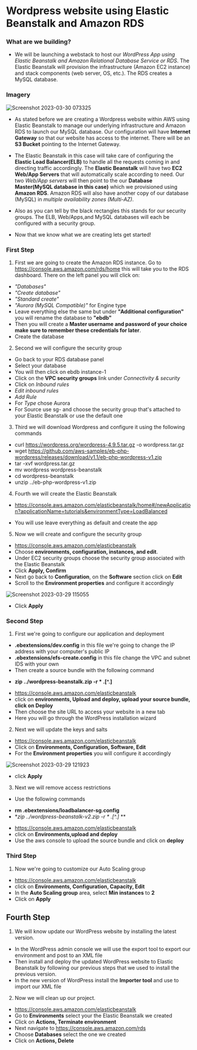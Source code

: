 # Wordpress website using Elastic Beanstalk and Amazon RDS

### What are we building?

- We will be launching a webstack to host our *WordPress App using Elastic Beanstalk and Amazon Relational Database Service or RDS*. The Elastic Beanstalk will provision the infrastructure (Amazon EC2 instance) and stack components (web server, OS, etc.). The RDS creates a MySQL database.

### Imagery

![Screenshot 2023-03-30 073325](https://user-images.githubusercontent.com/108555140/228837128-a4f37ebe-fad8-4fed-bca8-ebaacb064c5f.png)

- As stated before we are creating a Wordpress website within AWS using Elastic Beanstalk to manage our underlying infrastructure and Amazon RDS to launch our MySQL database. Our configuration will have **Internet Gateway** so that our website has access to the internet. There will be an **S3 Bucket** pointing to the Internet Gateway. 

- The Elastic Beanstalk in this case will take care of configuring the **Elastic Load Balancer(ELB)** to handle all the requests coming in and directing traffic accordingly. The **Elastic Beanstalk** will have two **EC2 Web/App Servers** that will automatically scale according to need. Our two *Web/App servers* will then point to the our **Database Master(MySQL database in this case)** which we provisioned using **Amazon RDS**. Amazon RDS will also have another copy of our database (MySQL) in *multiple availability zones (Multi-AZ)*. 

- Also as you can tell by the black rectangles this stands for our security groups. The ELB, Web/Apps,and MySQL databases will each be configured with a security group.

- Now that we know what we are creating lets get started!

### First Step

1. First we are going to create the Amazon RDS instance. Go to https://console.aws.amazon.com/rds/home this will take you to the RDS dashboard. There on the left panel you will click on: 

* *"Databases"*
* *"Create database"* 
* *"Standard create"* 
* *"Aurora (MySQL Compatible)"* for Engine type
* Leave everything else the same but under **"Additional configuration"** you will rename the database to **"ebdb"**
* Then you will create a **Master username and password of your choice make sure to remember these credentials for later**.
* Create the database

2. Second we will configure the security group

* Go back to your RDS database panel
* Select your database
* You will then click on ebdb instance-1
* Click on the **VPC security groups** link under *Connectivity & security*
* Click on *Inbound rules*
* *Edit inbound rules*
* *Add Rule*
* For *Type* chose Aurora
* For Source use sg- and choose the security group that's attached to your Elastic Beanstalk or use the default one

3. Third we will download Wordpress and configure it using the following commands

- curl https://wordpress.org/wordpress-4.9.5.tar.gz -o wordpress.tar.gz
- wget https://github.com/aws-samples/eb-php-wordpress/releases/download/v1.1/eb-php-wordpress-v1.zip
- tar -xvf wordpress.tar.gz
- mv wordpress wordpress-beanstalk
- cd wordpress-beanstalk
- unzip ../eb-php-wordpress-v1.zip

4. Fourth we will create the Elastic Beanstalk

- https://console.aws.amazon.com/elasticbeanstalk/home#/newApplication?applicationName=tutorials&environmentType=LoadBalanced

- You will use leave everything as default and create the app

5. Now we will create and configure the security group

- https://console.aws.amazon.com/elasticbeanstalk
- Choose **environments, configuration, instances, and edit**.
- Under EC2 security groups choose the security group associated with the Elastic Beanstalk
- Click **Apply, Confirm**
- Next go back to **Configuration**, on the **Software** section click on **Edit**
- Scroll to the **Environment properties** and configure it accordingly

![Screenshot 2023-03-29 115055](https://user-images.githubusercontent.com/108555140/228611271-ebd1bc26-178a-4e67-b2d6-74629518a56e.png)

- Click **Apply**

### Second Step

1. First we're going to configure our application and deployment

- **.ebextensions/dev.config** in this file we're going to change the IP address with your computer's public IP
- **.ebextensions/efs-create.config** in this file change the VPC and subnet IDS with your own
- Then create a source bundle with the following command
* **zip ../wordpress-beanstalk.zip -r * .[^.]**
- https://console.aws.amazon.com/elasticbeanstalk
- click on **environments, Upload and deploy, upload your source bundle, click on Deploy**
- Then choose the site URL to access your website in a new tab
- Here you will go through the WordPress installation wizard

2. Next we will update the keys and salts

- https://console.aws.amazon.com/elasticbeanstalk
- Click on **Environments, Configuration, Software, Edit**
- For the **Environment properties** you will configure it accordingly

![Screenshot 2023-03-29 121923](https://user-images.githubusercontent.com/108555140/228617868-14e09323-c08f-491c-881d-f214e033c8d4.png)
- click **Apply**

3. Next we will remove access restrictions

- Use the following commands
* **rm .ebextensions/loadbalancer-sg.config**
* **zip ../wordpress-beanstalk-v2.zip -r * .[^.]* **
- https://console.aws.amazon.com/elasticbeanstalk
- click on **Environments,upload and deploy**
- Use the aws console to upload the source bundle and click on **deploy**

### Third Step

1. Now we're going to customize our Auto Scaling group

- https://console.aws.amazon.com/elasticbeanstalk
- click on **Environments, Configuration, Capacity, Edit**
- In the **Auto Scaling group** area, select **Min instances** to **2**
- Click on **Apply**

## Fourth Step

1. We will know update our WordPress website by installing the latest version.

- In the WordPress admin console we will use the export tool to export our environment and post to an XML file
- Then install and deploy the updated WordPress website to Elastic Beanstalk by following our previous steps that we used to install the previous version. 
- In the new version of WordPress install the **Importer tool** and use to import our XML file

2. Now we will clean up our project.

- https://console.aws.amazon.com/elasticbeanstalk
- Go to **Environments** select your the Elastic Beanstalk we created
- Click on **Actions, Terminate environment**
- Next navigate to https://console.aws.amazon.com/rds
- Choose **Databases** select the one we created
- Click on **Actions, Delete**
